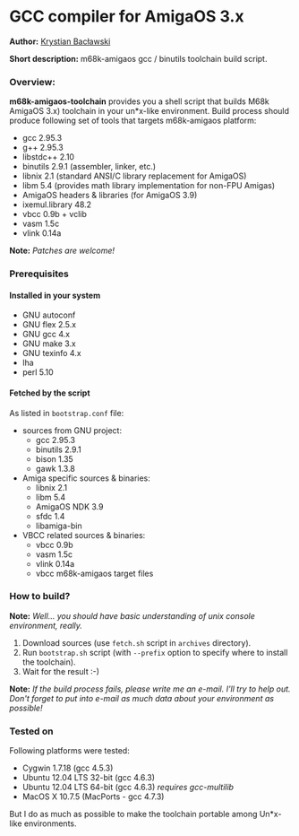 GCC compiler for AmigaOS 3.x
===

**Author:** [Krystian Bacławski](mailto:krystian.baclawski@gmail.com)

**Short description:** m68k-amigaos gcc / binutils toolchain build script.

### Overview:

**m68k-amigaos-toolchain** provides you a shell script that builds M68k AmigaOS 3.x) toolchain in your un*x-like environment. Build process should produce following set of tools that targets m68k-amigaos platform:

 * gcc 2.95.3
 * g++ 2.95.3
 * libstdc++ 2.10
 * binutils 2.9.1 (assembler, linker, etc.)
 * libnix 2.1 (standard ANSI/C library replacement for AmigaOS)
 * libm 5.4 (provides math library implementation for non-FPU Amigas)
 * AmigaOS headers & libraries (for AmigaOS 3.9)
 * ixemul.library 48.2
 * vbcc 0.9b + vclib
 * vasm 1.5c
 * vlink 0.14a

**Note:** *Patches are welcome!*

### Prerequisites

#### Installed in your system

 * GNU autoconf
 * GNU flex 2.5.x
 * GNU gcc 4.x
 * GNU make 3.x
 * GNU texinfo 4.x
 * lha
 * perl 5.10

#### Fetched by the script

As listed in `bootstrap.conf` file:

 * sources from GNU project:
   - gcc 2.95.3
   - binutils 2.9.1
   - bison 1.35
   - gawk 1.3.8
 * Amiga specific sources & binaries:
   - libnix 2.1
   - libm 5.4
   - AmigaOS NDK 3.9
   - sfdc 1.4
   - libamiga-bin
 * VBCC related sources & binaries:
   - vbcc 0.9b
   - vasm 1.5c
   - vlink 0.14a
   - vbcc m68k-amigaos target files

### How to build?

**Note:** *Well… you should have basic understanding of unix console environment, really.*

1. Download sources (use `fetch.sh` script in `archives` directory).
2. Run `bootstrap.sh` script (with `--prefix` option to specify where to install the toolchain).
3. Wait for the result :-)

**Note:** *If the build process fails, please write me an e-mail.  I'll try to help out. Don't forget to put into e-mail as much data about your environment as possible!*

### Tested on

Following platforms were tested:

 * Cygwin 1.7.18 (gcc 4.5.3)
 * Ubuntu 12.04 LTS 32-bit (gcc 4.6.3)
 * Ubuntu 12.04 LTS 64-bit (gcc 4.6.3) *requires gcc-multilib*
 * MacOS X 10.7.5 (MacPorts - gcc 4.7.3)
 
But I do as much as possible to make the toolchain portable among Un*x-like environments.
